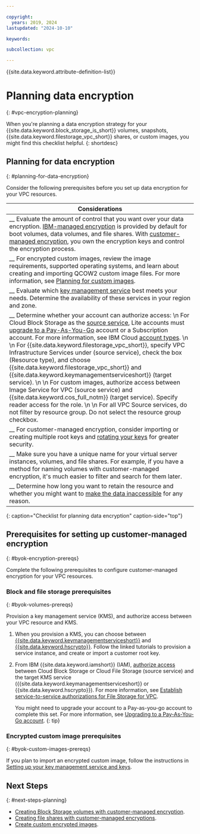 ```yaml
---

copyright:
  years: 2019, 2024
lastupdated: "2024-10-10"

keywords:

subcollection: vpc

---
```


{{site.data.keyword.attribute-definition-list}}

# Planning data encryption
{: #vpc-encryption-planning}

When you're planning a data encryption strategy for your {{site.data.keyword.block_storage_is_short}} volumes, snapshots, {{site.data.keyword.filestorage_vpc_short}} shares, or custom images, you might find this checklist helpful.
{: shortdesc}

## Planning for data encryption
{: #planning-for-data-encryption}

Consider the following prerequisites before you set up data encryption for your VPC resources.

|     Considerations|
|-------------------|
|__ Evaluate the amount of control that you want over your data encryption. [IBM-managed encryption](/docs/vpc?topic=vpc-vpc-encryption-about#vpc-provider-managed-encryption) is provided by default for boot volumes, data volumes, and file shares. With [customer-managed encryption](/docs/vpc?topic=vpc-vpc-encryption-about#vpc-customer-managed-encryption), you own the encryption keys and control the encryption process. |
|__ For encrypted custom images, review the image requirements, supported operating systems, and learn about creating and importing QCOW2 custom image files. For more information, see [Planning for custom images](/docs/vpc?topic=vpc-planning-custom-images). |
|__ Evaluate which [key management service](#byok-encryption-prereqs) best meets your needs. Determine the availability of these services in your region and zone. |
|__ Determine whether your account can authorize access:  \n For Cloud Block Storage as the [source service](/docs/vpc?topic=vpc-vpc-encryption-planning#byok-volumes-prereqs), Lite accounts must [upgrade to a Pay-As-You-Go](/docs/account?topic=account-upgrading-account#upgrade-paygo) account or a Subscription account. For more information, see IBM Cloud [account types](/docs/account?topic=account-accounts). \n \n For {{site.data.keyword.filestorage_vpc_short}}, specify VPC Infrastructure Services under (source service), check the box (Resource type), and choose {{site.data.keyword.filestorage_vpc_short}} and {{site.data.keyword.keymanagementserviceshort}} (target service). \n \n For custom images, authorize access between Image Service for VPC (source service) and {{site.data.keyword.cos_full_notm}} (target service). Specify reader access for the role. \n \n For all VPC Source services, do not filter by resource group. Do not select the resource group checkbox.|
|__ For customer-managed encryption, consider importing or creating multiple root keys and [rotating your keys](/docs/vpc?topic=vpc-vpc-key-rotation) for greater security.|
|__ Make sure you have a unique name for your virtual server instances, volumes, and file shares. For example, if you have a method for naming volumes with customer-managed encryption, it's much easier to filter and search for them later.|
|__ Determine how long you want to retain the resource and whether you might want to [make the data inaccessible](/docs/vpc?topic=vpc-vpc-encryption-managing#instance-byok-inaccessible-data) for any reason.|
{: caption="Checklist for planning data encryption" caption-side="top"}

## Prerequisites for setting up customer-managed encryption
{: #byok-encryption-prereqs}

Complete the following prerequisites to configure customer-managed encryption for your VPC resources.

### Block and file storage prerequisites
{: #byok-volumes-prereqs}

Provision a key management service (KMS), and authorize access between your VPC resource and KMS.

1. When you provision a KMS, you can choose between [{{site.data.keyword.keymanagementserviceshort}}](/docs/key-protect?topic=key-protect-getting-started-tutorial) and [{{site.data.keyword.hscrypto}}](/docs/hs-crypto?topic=hs-crypto-get-started). Follow the linked tutorials to provision a service instance, and create or import a customer root key.

1. From IBM {{site.data.keyword.iamshort}} (IAM), [authorize access](/docs/account?topic=account-serviceauth#serviceauth) between Cloud Block Storage or Cloud File Storage (source service) and the target KMS service ({{site.data.keyword.keymanagementserviceshort}} or {{site.data.keyword.hscrypto}}). For more information, see [Establish service-to-service authorizations for File Storage for VPC](/docs/vpc?topic=vpc-file-s2s-auth).

    You might need to upgrade your account to a Pay-as-you-go account to complete this set. For more information, see [Upgrading to a Pay-As-You-Go account](/docs/account?topic=account-upgrading-account#upgrade-paygo).
    {: tip}

### Encrypted custom image prerequisites
{: #byok-custom-images-prereqs}

If you plan to import an encrypted custom image, follow the instructions in [Setting up your key management service and keys](/docs/vpc?topic=vpc-create-encrypted-custom-image#kms-prereqs).

## Next Steps
{: #next-steps-planning}

* [Creating Block Storage volumes with customer-managed encryption](/docs/vpc?topic=vpc-block-storage-vpc-encryption).
* [Creating file shares with customer-managed encryptions](/docs/vpc?topic=vpc-file-storage-vpc-encryption).
* [Create custom encrypted images](/docs/vpc?topic=vpc-create-encrypted-custom-image).
